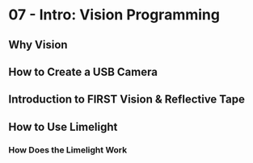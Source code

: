 # 07 - Intro: Vision Programming

## Why Vision

## How to Create a USB Camera

## Introduction to FIRST Vision & Reflective Tape

## How to Use Limelight

### How Does the Limelight Work
